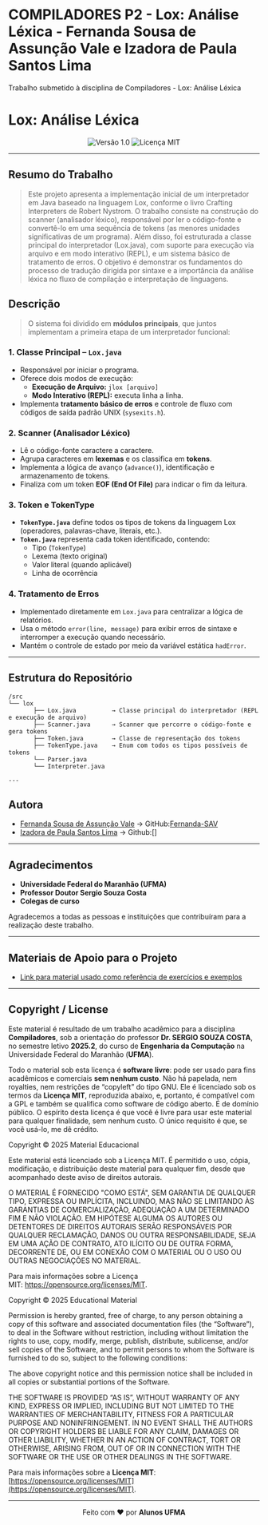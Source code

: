 # COMPILADORES P2 - Lox: Análise Léxica - Fernanda Sousa de Assunção Vale e Izadora de Paula Santos Lima
Trabalho submetido à disciplina de Compiladores - Lox: Análise Léxica


# Lox: Análise Léxica
<div align="center">
  <img src="https://img.shields.io/badge/Versão-1.0-blue.svg" alt="Versão 1.0">
  <img src="https://img.shields.io/badge/Licença-MIT-green.svg" alt="Licença MIT">
</div>

---

## Resumo do Trabalho

> Este projeto apresenta a implementação inicial de um interpretador em Java baseado na linguagem Lox, conforme o livro Crafting Interpreters de Robert Nystrom. 
> O trabalho consiste na construção do scanner (analisador léxico), responsável por ler o código-fonte e convertê-lo em uma sequência de tokens (as menores unidades significativas de um programa). 
> Além disso, foi estruturada a classe principal do interpretador (Lox.java), com suporte para execução via arquivo e em modo interativo (REPL), e um sistema básico de tratamento de erros. 
> O objetivo é demonstrar os fundamentos do processo de tradução dirigida por sintaxe e a importância da análise léxica no fluxo de compilação e interpretação de linguagens.

## Descrição
> O sistema foi dividido em **módulos principais**, que juntos implementam a primeira etapa de um interpretador funcional:

### **1. Classe Principal – `Lox.java`**
- Responsável por iniciar o programa.
- Oferece dois modos de execução:
    - **Execução de Arquivo:** `jlox [arquivo]`
    - **Modo Interativo (REPL):** executa linha a linha.
- Implementa **tratamento básico de erros** e controle de fluxo com códigos de saída padrão UNIX (`sysexits.h`).

### **2. Scanner (Analisador Léxico)**
- Lê o código-fonte caractere a caractere.
- Agrupa caracteres em **lexemas** e os classifica em **tokens**.
- Implementa a lógica de avanço (`advance()`), identificação e armazenamento de tokens.
- Finaliza com um token **EOF (End Of File)** para indicar o fim da leitura.

### **3. Token e TokenType**
- **`TokenType.java`** define todos os tipos de tokens da linguagem Lox (operadores, palavras-chave, literais, etc.).
- **`Token.java`** representa cada token identificado, contendo:
    - Tipo (`TokenType`)
    - Lexema (texto original)
    - Valor literal (quando aplicável)
    - Linha de ocorrência

### **4. Tratamento de Erros**
- Implementado diretamente em `Lox.java` para centralizar a lógica de relatórios.
- Usa o método `error(line, message)` para exibir erros de sintaxe e interromper a execução quando necessário.
- Mantém o controle de estado por meio da variável estática `hadError`.

---
## Estrutura do Repositório

```plaintext
/src
└── lox
       ├── Lox.java          → Classe principal do interpretador (REPL e execução de arquivo)
       ├── Scanner.java      → Scanner que percorre o código-fonte e gera tokens
       ├── Token.java        → Classe de representação dos tokens
       ├── TokenType.java    → Enum com todos os tipos possíveis de tokens
       └── Parser.java
       └── Interpreter.java

---

```
## Autora

- [Fernanda Sousa de Assunção Vale](fernanda.sav@discente.ufma.br) -> GitHub:[Fernanda-SAV](https://github.com/Fernanda-SAV) 
- [Izadora de Paula Santos Lima](izadora.paula@discente.ufma.br) -> Github:[]

---

## Agradecimentos

- **Universidade Federal do Maranhão (UFMA)**
- **Professor Doutor Sergio Souza Costa**
- **Colegas de curso**

Agradecemos a todas as pessoas e instituições que contribuíram para a realização deste trabalho.

---

## Materiais de Apoio para o Projeto

- [Link para material usado como referência de exercícios e exemplos](https://craftinginterpreters.com/scanning.html#the-interpreter-framework)

---

## Copyright / License

Este material é resultado de um trabalho acadêmico para a disciplina **Compiladores**, sob a orientação do professor **Dr. SERGIO SOUZA COSTA**, no semestre letivo **2025.2**, do curso de **Engenharia da Computação** na Universidade Federal do Maranhão (**UFMA**).

Todo o material sob esta licença é **software livre**: pode ser usado para fins acadêmicos e comerciais **sem nenhum custo**. Não há papelada, nem royalties, nem restrições de “copyleft” do tipo GNU. Ele é licenciado sob os termos da **Licença MIT**, reproduzida abaixo, e, portanto, é compatível com a GPL e também se qualifica como software de código aberto. É de domínio público. O espírito desta licença é que você é livre para usar este material para qualquer finalidade, sem nenhum custo. O único requisito é que, se você usá-lo, me dê crédito.



Copyright © 2025 Material Educacional

Este material está licenciado sob a Licença MIT. É permitido o uso, cópia, modificação, e distribuição deste material para qualquer fim, desde que acompanhado deste aviso de direitos autorais.

O MATERIAL É FORNECIDO "COMO ESTÁ", SEM GARANTIA DE QUALQUER TIPO, EXPRESSA OU IMPLÍCITA, INCLUINDO, MAS NÃO SE LIMITANDO ÀS GARANTIAS DE COMERCIALIZAÇÃO, ADEQUAÇÃO A UM DETERMINADO FIM E NÃO VIOLAÇÃO. EM HIPÓTESE ALGUMA OS AUTORES OU DETENTORES DE DIREITOS AUTORAIS SERÃO RESPONSÁVEIS POR QUALQUER RECLAMAÇÃO, DANOS OU OUTRA RESPONSABILIDADE, SEJA EM UMA AÇÃO DE CONTRATO, ATO ILÍCITO OU DE OUTRA FORMA, DECORRENTE DE, OU EM CONEXÃO COM O MATERIAL OU O USO OU OUTRAS NEGOCIAÇÕES NO MATERIAL.

Para mais informações sobre a Licença MIT: https://opensource.org/licenses/MIT.

Copyright © 2025 Educational Material

Permission is hereby granted, free of charge, to any person obtaining a copy of this software and associated documentation files (the “Software”), to deal in the Software without restriction, including without limitation the rights to use, copy, modify, merge, publish, distribute, sublicense, and/or sell copies of the Software, and to permit persons to whom the Software is furnished to do so, subject to the following conditions:

The above copyright notice and this permission notice shall be included in all copies or substantial portions of the Software.

THE SOFTWARE IS PROVIDED “AS IS”, WITHOUT WARRANTY OF ANY KIND, EXPRESS OR IMPLIED, INCLUDING BUT NOT LIMITED TO THE WARRANTIES OF MERCHANTABILITY, FITNESS FOR A PARTICULAR PURPOSE AND NONINFRINGEMENT. IN NO EVENT SHALL THE AUTHORS OR COPYRIGHT HOLDERS BE LIABLE FOR ANY CLAIM, DAMAGES OR OTHER LIABILITY, WHETHER IN AN ACTION OF CONTRACT, TORT OR OTHERWISE, ARISING FROM, OUT OF OR IN CONNECTION WITH THE SOFTWARE OR THE USE OR OTHER DEALINGS IN THE SOFTWARE.

Para mais informações sobre a **Licença MIT**: [https://opensource.org/licenses/MIT](https://opensource.org/licenses/MIT).

---

<div align="center">
Feito com ♥ por <strong>Alunos UFMA</strong>
</div>